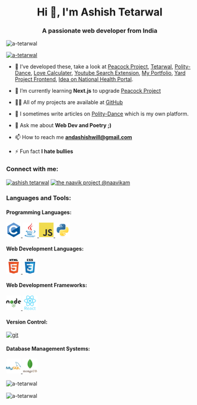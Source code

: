<h1 align="center">Hi 👋, I'm Ashish Tetarwal</h1>
<h3 align="center">A passionate web developer from India</h3>

<p align="left"> <img src="https://komarev.com/ghpvc/?username=a-tetarwal&label=Profile%20views&color=0e75b6&style=flat" alt="a-tetarwal" /> </p>

<p align="left"> <a href="https://github.com/ryo-ma/github-profile-trophy"><img src="https://github-profile-trophy.vercel.app/?username=a-tetarwal" alt="a-tetarwal" /></a> </p>

- 🔭 I’ve developed these, take a look at [Peacock Project](https://pp-2-theta.vercel.app/),
[Tetarwal](https://tetarwal.vercel.app/), [Polity-Dance](https://politydance.vercel.app/), 
[Love Calculater](https://react-basix.vercel.app/), 
[Youtube Search Extension](https://github.com/A-Tetarwal/YouTube-Quick-Search), 
[My Portfolio](https://a-tetarwal.github.io/), 
[Yard Project Frontend](https://github.com/A-Tetarwal/The-Yard-Project), 
[Idea on National Health Portal](https://github.com/A-Tetarwal/Uni-Health-Portal).

- 🌱 I’m currently learning **Next.js** to upgrade [Peacock Project](https://pp-2-theta.vercel.app/)

- 👨‍💻 All of my projects are available at [GitHub](https://github.com/A-Tetarwal)

- 📝 I sometimes write articles on [Polity-Dance](https://politydance.vercel.app/pAll/A-Tetarwal) which is my own platform.

- 💬 Ask me about **Web Dev and Poetry ;)**

- 📫 How to reach me **andashishwill@gmail.com**

- ⚡ Fun fact **I hate bullies**

<h3 align="left">Connect with me:</h3>
<p align="left">
<a href="https://www.linkedin.com/in/ashish-tetarwal-71368a250/" target="blank"><img align="center" src="https://raw.githubusercontent.com/rahuldkjain/github-profile-readme-generator/master/src/images/icons/Social/linked-in-alt.svg" alt="ashish tetarwal" height="30" width="40" /></a>
<a href="https://www.youtube.com/@naavikam" target="blank"><img align="center" src="https://raw.githubusercontent.com/rahuldkjain/github-profile-readme-generator/master/src/images/icons/Social/youtube.svg" alt="the naavik project @naavikam" height="30" width="40" /></a>
</p>

### Languages and Tools:

#### Programming Languages:
<p align="left">
  <a href="https://www.cprogramming.com/" target="_blank" rel="noreferrer">
    <img src="https://raw.githubusercontent.com/devicons/devicon/master/icons/c/c-original.svg" alt="c" width="40" height="40"/>
  </a>
  <a href="https://www.java.com" target="_blank" rel="noreferrer">
    <img src="https://raw.githubusercontent.com/devicons/devicon/master/icons/java/java-original.svg" alt="java" width="40" height="40"/>
  </a>
  <a href="https://developer.mozilla.org/en-US/docs/Web/JavaScript" target="_blank" rel="noreferrer">
    <img src="https://raw.githubusercontent.com/devicons/devicon/master/icons/javascript/javascript-original.svg" alt="javascript" width="40" height="40"/>
  </a>
  <a href="https://www.python.org" target="_blank" rel="noreferrer">
    <img src="https://raw.githubusercontent.com/devicons/devicon/master/icons/python/python-original.svg" alt="python" width="40" height="40"/>
  </a>
</p>

#### Web Development Languages:
<p align="left">
  <a href="https://www.w3.org/html/" target="_blank" rel="noreferrer">
    <img src="https://raw.githubusercontent.com/devicons/devicon/master/icons/html5/html5-original-wordmark.svg" alt="html5" width="40" height="40"/>
  </a>
  <a href="https://www.w3schools.com/css/" target="_blank" rel="noreferrer">
    <img src="https://raw.githubusercontent.com/devicons/devicon/master/icons/css3/css3-original-wordmark.svg" alt="css3" width="40" height="40"/>
  </a>
</p>

#### Web Development Frameworks:
<p align="left">
  <a href="https://nodejs.org" target="_blank" rel="noreferrer">
    <img src="https://raw.githubusercontent.com/devicons/devicon/master/icons/nodejs/nodejs-original-wordmark.svg" alt="nodejs" width="40" height="40"/>
  </a>
  <a href="https://reactjs.org/" target="_blank" rel="noreferrer">
    <img src="https://raw.githubusercontent.com/devicons/devicon/master/icons/react/react-original-wordmark.svg" alt="react" width="40" height="40"/>
  </a>
</p>

#### Version Control:
<p align="left">
  <a href="https://git-scm.com/" target="_blank" rel="noreferrer">
    <img src="https://www.vectorlogo.zone/logos/git-scm/git-scm-icon.svg" alt="git" width="40" height="40"/>
  </a>
</p>

#### Database Management Systems:
<p align="left">
  <a href="https://www.mysql.com/" target="_blank" rel="noreferrer">
    <img src="https://raw.githubusercontent.com/devicons/devicon/master/icons/mysql/mysql-original-wordmark.svg" alt="mysql" width="40" height="40"/>
  </a>
  <a href="https://www.mongodb.com/" target="_blank" rel="noreferrer">
    <img src="https://raw.githubusercontent.com/devicons/devicon/master/icons/mongodb/mongodb-original-wordmark.svg" alt="mongodb" width="40" height="40"/>
  </a>
</p>

<p><img align="center" src="https://github-readme-stats.vercel.app/api/top-langs?username=a-tetarwal&show_icons=true&locale=en&layout=compact" alt="a-tetarwal" /></p>

<p><img align="center" src="https://github-readme-streak-stats.herokuapp.com/?user=a-tetarwal&" alt="a-tetarwal" /></p>
